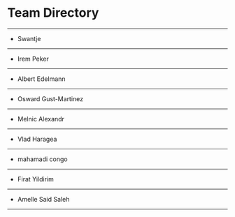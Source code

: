 # Team Directory

---
- Swantje
---
- Irem Peker
---
- Albert Edelmann
---
- Osward Gust-Martinez
---
- Melnic Alexandr
---
- Vlad Haragea
---
- mahamadi congo
---
- Firat Yildirim
---
- Amelle Said Saleh
---

